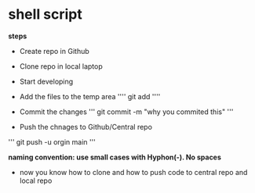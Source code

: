 # shell script

**steps**
* Create repo in Github
* Clone repo in local laptop
* Start developing
* Add the files to the temp area
''''
git add <file-name>
''''
* Commit the changes
'''
git commit -m "why you commited this"
'''

* Push the chnages to Github/Central repo

'''
git push -u orgin main
'''

**naming convention: use small cases with Hyphon(-). No spaces**

* now you know how to clone and how to push code to central repo and local repo

